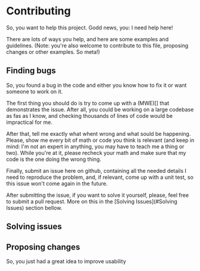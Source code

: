# Contributing

So, you want to help this project. Godd news, you: I need help here!

There are lots of ways you help, and here are some examples and
guidelines. (Note: you're also welcome to contribute to this file, proposing
changes or other examples. So meta!)

## Finding bugs

So, you found a bug in the code and either you know how to fix it or want
someone to work on it.

The first thing you should do is try to come up with a (MWE)[] that demonstrates
the issue. After all, you could be working on a large codebase as fas as I know,
and checking thousands of lines of code would be impractical for me.

[MWE]: https://en.wikipedia.org/wiki/Minimal_Working_Example

After that, tell me exactly what whent wrong and what sould be happening.
Please, show me every bit of math or code you think is relevant (and keep in
mind: I'm not an expert in anything, you may have to teach me a thing or two).
While you're at it, please recheck your math and make sure that my code is
the one doing the wrong thing.

Finally, submit an issue here on github, containing all the needed details I
need to reproduce the problem, and, if relevant, come up with a unit test, so
this issue won't come again in the future.

After submitting the issue, if you want to solve it yourself, please, feel free
to submit a pull request. More on this in the [Solving Issues](#Solving Issues)
section bellow.

## Solving issues

## Proposing changes

So, you just had a great idea to improve usability
